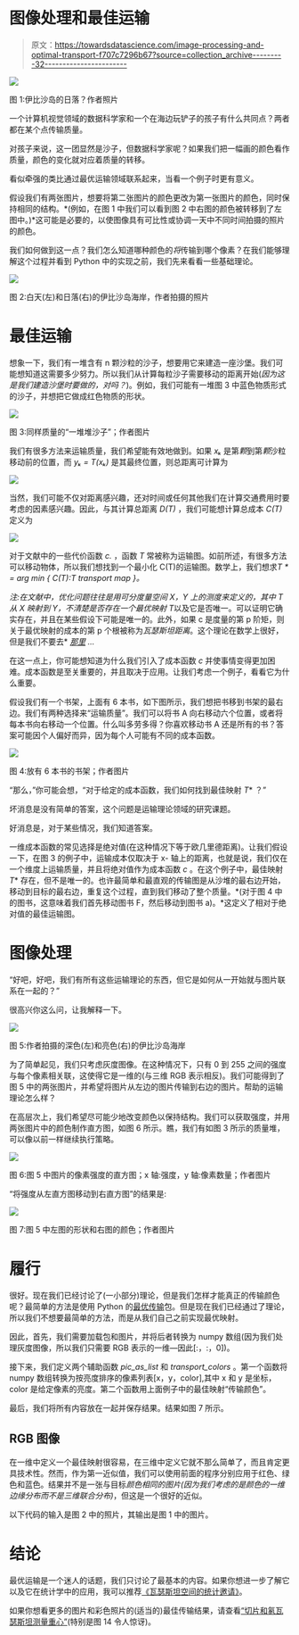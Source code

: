 # 图像处理和最佳运输

> 原文：<https://towardsdatascience.com/image-processing-and-optimal-transport-f707c7296b67?source=collection_archive---------32----------------------->

![](img/c06e8e23ce0a733dbe2d0e80aeb8c71f.png)

图 1:伊比沙岛的日落？作者照片

一个计算机视觉领域的数据科学家和一个在海边玩铲子的孩子有什么共同点？两者都在某个点传输质量。

对孩子来说，这一团显然是沙子，但数据科学家呢？如果我们把一幅画的颜色看作质量，颜色的变化就对应着质量的转移。

看似牵强的类比通过最优运输领域联系起来，当看一个例子时更有意义。

假设我们有两张图片，想要将第二张图片的颜色更改为第一张图片的颜色，同时保持相同的结构。*(例如，在图 1 中我们可以看到图 2 中右图的颜色被转移到了左图中。)*这可能是必要的，以使图像具有可比性或协调一天中不同时间拍摄的照片的颜色。

我们如何做到这一点？我们怎么知道哪种颜色的*将*传输到哪个像素？在我们能够理解这个过程并看到 Python 中的实现之前，我们先来看看一些基础理论。

![](img/c582cc1352f21b47dcbeb02ed0e95377.png)

图 2:白天(左)和日落(右)的伊比沙岛海岸，作者拍摄的照片

# 最佳运输

想象一下，我们有一堆含有 n 颗沙粒的沙子，想要用它来建造一座沙堡。我们可能想知道这需要多少努力。所以我们从计算每粒沙子需要移动的距离开始(*因为这是我们建造沙堡时要做的，对吗？*)。例如，我们可能有一堆图 3 中蓝色物质形式的沙子，并想把它做成红色物质的形状。

![](img/a24039b68adcfdd5a953bc1cdb357f44.png)

图 3:同样质量的“一堆堆沙子”；作者图片

我们有很多方法来运输质量，我们希望能有效地做到。如果 *xₖ* 是第*颗*到第*颗*沙粒移动前的位置，而 *yₖ = T(xₖ)* 是其最终位置，则总距离可计算为

![](img/0cb905d34dc610e9fa2fb6df7761edbb.png)

当然，我们可能不仅对距离感兴趣，还对时间或任何其他我们在计算交通费用时要考虑的因素感兴趣。因此，与其计算总距离 *D(T)* ，我们可能想计算总成本 *C(T)* 定义为

![](img/1a584d90a06514af1254ee91c35ea2c6.png)

对于文献中的一些代价函数 *c.* ，函数 *T* 常被称为运输图。如前所述，有很多方法可以移动物体，所以我们想找到一个最小化 C(T)的运输图。数学上，我们想求*T * = arg min { C(T):T transport map }。*

*注:在文献中，优化问题往往是用可分度量空间 X，Y 上的测度来定义的，其中 T 从 X 映射到 Y，不清楚是否存在一个最优映射 T*以及它是否唯一。可以证明它确实存在，并且在某些假设下可能是唯一的。此外，如果 c 是度量的第 p 阶矩，则关于最优映射的成本的第 p 个根被称为*瓦瑟斯坦距离*。这个理论在数学上很好，但是我们不要去* [*那里*](https://www.springer.com/gp/book/9783030384371) *…*

在这一点上，你可能想知道为什么我们引入了成本函数 *c* 并使事情变得更加困难。成本函数是至关重要的，并且取决于应用。让我们考虑一个例子，看看它为什么重要。

假设我们有一个书架，上面有 6 本书，如下图所示，我们想把书移到书架的最右边。我们有两种选择来“运输质量”。我们可以将书 A 向右移动六个位置，或者将每本书向右移动一个位置。什么叫多劳多得？你喜欢移动书 A 还是所有的书？答案可能因个人偏好而异，因为每个人可能有不同的成本函数。

![](img/18bbdae74119c489f4baef2c69b636ee.png)

图 4:放有 6 本书的书架；作者图片

“那么，”你可能会想，“对于给定的成本函数，我们如何找到最佳映射 *T** ？”

坏消息是没有简单的答案，这个问题是运输理论领域的研究课题。

好消息是，对于某些情况，我们知道答案。

一维成本函数的常见选择是绝对值(在这种情况下等于欧几里德距离)。让我们假设一下，在图 3 的例子中，运输成本仅取决于 x- 轴上的距离，也就是说，我们仅在一个维度上运输质量，并且将绝对值作为成本函数 *c* 。在这个例子中，最佳映射 *T** 存在，但不是唯一的。也许最简单和最直观的传输图是从沙堆的最右边开始，移动到目标的最右边，重复这个过程，直到我们移动了整个质量。*(对于图 4 中的图书，这意味着我们首先移动图书 F，然后移动到图书 a)。*这定义了相对于绝对值的最佳运输图。

# 图像处理

“好吧，好吧，我们有所有这些运输理论的东西，但它是如何从一开始就与图片联系在一起的？”

很高兴你这么问，让我解释一下。

![](img/8ca30170bd60eb4ebf756059fbb20423.png)

图 5:作者拍摄的深色(左)和亮色(右)的伊比沙岛海岸

为了简单起见，我们只考虑灰度图像。在这种情况下，只有 0 到 255 之间的强度与每个像素相关联，这使得它是一维的(与三维 RGB 表示相反)。我们可能得到了图 5 中的两张图片，并希望将图片从左边的图片传输到右边的图片。帮助的运输理论怎么样？

在高层次上，我们希望尽可能少地改变颜色以保持结构。我们可以获取强度，并用两张图片中的颜色制作直方图，如图 6 所示。瞧，我们有如图 3 所示的质量堆，可以像以前一样继续执行策略。

![](img/6d37a018f25f8f3194a2ef1531ffa447.png)

图 6:图 5 中图片的像素强度的直方图；x 轴:强度，y 轴:像素数量；作者图片

“将强度从左直方图移动到右直方图”的结果是:

![](img/284bd8cbc474da4932a0c3e21778e0be.png)

图 7:图 5 中左图的形状和右图的颜色；作者图片

# 履行

很好。现在我们已经讨论了(一小部分)理论，但是我们怎样才能真正的传输颜色呢？最简单的方法是使用 Python 的[最优传输](https://pythonot.github.io/)包。但是现在我们已经通过了理论，所以我们不想要最简单的方法，而是从我们自己之前实现最优映射。

因此，首先，我们需要加载包和图片，并将后者转换为 numpy 数组(因为我们处理灰度图像，所以我们只需要 RGB 表示的一维—因此[:，:，0])。

接下来，我们定义两个辅助函数 *pic_as_list* 和 *transport_colors* 。第一个函数将 numpy 数组转换为按亮度排序的像素列表[x，y，color],其中 x 和 y 是坐标，color 是给定像素的亮度。第二个函数用上面例子中的最佳映射“传输颜色”。

最后，我们将所有内容放在一起并保存结果。结果如图 7 所示。

## RGB 图像

在一维中定义一个最佳映射很容易，在三维中定义它就不那么简单了，而且肯定更具技术性。然而，作为第一近似值，我们可以使用前面的程序分别应用于红色、绿色和蓝色。结果并不是一张与目标*颜色相同的图片(因为我们考虑的是颜色的一维边缘分布而不是三维联合分布)*，但这是一个很好的近似。

以下代码的输入是图 2 中的照片，其输出是图 1 中的图片。

# 结论

最优运输是一个迷人的话题，我们只讨论了最基本的内容。如果你想进一步了解它以及它在统计学中的应用，我可以推荐[《瓦瑟斯坦空间的统计邀请》](https://www.springer.com/gp/book/9783030384371)。

如果你想看更多的图片和彩色照片的(适当的)最佳传输结果，请查看[“切片和氡瓦瑟斯坦测量重心”](https://link.springer.com/article/10.1007/s10851-014-0506-3)(特别是图 14 令人惊讶)。